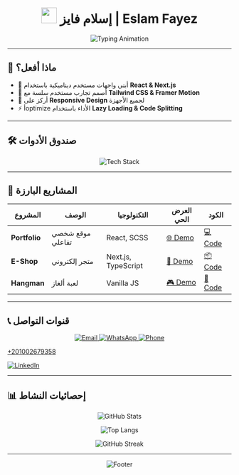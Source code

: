 <h1 align="center">
  <img src="https://media.giphy.com/media/hvRJCLFzcasrR4ia7z/giphy.gif" width="35"> 
  إسلام فايز | Eslam Fayez
</h1>

<p align="center">
  <img src="https://readme-typing-svg.demolab.com?font=Ubuntu&size=26&duration=4000&pause=1000&color=0EA5E9&center=true&vCenter=true&width=500&lines=Front-End+Developer;React+%7C+Next.js+%7C+TypeScript;From+Egypt+%F0%9F%87%AA%F0%9F%87%AC" alt="Typing Animation">
</p>

---

## 🌟 **ماذا أفعل؟**
- 🔨 أبني واجهات مستخدم ديناميكية باستخدام **React & Next.js**
- 🎨 أصمم تجارب مستخدم سلسة مع **Tailwind CSS & Framer Motion**
- 📱 أركز على **Responsive Design** لجميع الأجهزة
- ⚡ أoptimize الأداء باستخدام **Lazy Loading & Code Splitting**

---

## 🛠 **صندوق الأدوات**
<p align="center">
  <img src="https://skillicons.dev/icons?i=react,nextjs,ts,js,html,css,tailwind,git,github,vscode,figma&perline=6" alt="Tech Stack">
</p>

---

## 📂 **المشاريع البارزة**
| المشروع | الوصف | التكنولوجيا | العرض الحي | الكود |
|---------|--------|-------------|------------|-------|
| **Portfolio** | موقع شخصي تفاعلي | React, SCSS | [🌐 Demo](https://portfolio-eslam.netlify.app/) | [💻 Code](https://github.com/Eslam358/portfolio) |
| **E-Shop** | متجر إلكتروني | Next.js, TypeScript | [🛒 Demo](https://soft-market.netlify.app/) | [📦 Code](https://github.com/Eslam358/the-App-shope) |
| **Hangman** | لعبة ألغاز | Vanilla JS | [🎮 Demo](https://calm-semifreddo-3147d0.netlify.app/) | [🧩 Code](https://github.com/Eslam358/Hangman-Game) |

---

## 📞 **قنوات التواصل**
<p align="center">
  <a href="mailto:eslam900aa@gmail.com">
    <img src="https://img.shields.io/badge/-Gmail-EA4335?style=for-the-badge&logo=gmail&logoColor=white" alt="Email">
  </a>
  
  <a href="https://wa.me/201002679358">
    <img src="https://img.shields.io/badge/-WhatsApp-25D366?style=for-the-badge&logo=whatsapp&logoColor=white" alt="WhatsApp">
  </a>
  
  <a href="tel:+201002679358">
    <img src="https://custom-icon-badges.demolab.com/badge/-Phone-009688?style=for-the-badge&logo=phone&logoColor=white" alt="Phone">
    <p>+201002679358</p>
  </a>
  
  <a href="https://www.linkedin.com/in/eslam-fayez-462181193">
    <img src="https://img.shields.io/badge/-LinkedIn-0A66C2?style=for-the-badge&logo=linkedin&logoColor=white" alt="LinkedIn">
  </a>
</p>

---

## 📊 **إحصائيات النشاط**
<div align="center">
  
![GitHub Stats](https://github-readme-stats.vercel.app/api?username=Eslam358&show_icons=true&theme=algolia&hide_border=true)
  
![Top Langs](https://github-readme-stats.vercel.app/api/top-langs/?username=Eslam358&layout=compact&theme=algolia&hide_border=true)

![GitHub Streak](https://streak-stats.demolab.com?user=Eslam358&theme=algolia&hide_border=true)
</div>

---

<p align="center">
  <img src="https://capsule-render.vercel.app/api?type=waving&color=0:0ea5e9,100:7c3aed&height=100&section=footer&animation=twinkling" alt="Footer">
</p>
